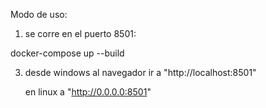 Modo de uso:

1. se corre en el puerto 8501:

docker-compose up --build
 
3. desde windows al navegador ir a "http://localhost:8501"

	en linux a "http://0.0.0.0:8501"